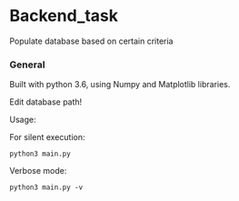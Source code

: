# Backend_task

Populate database based on certain criteria

### General 

Built with python 3.6, using Numpy and Matplotlib libraries.

Edit database path!


Usage:

For silent execution:
```
python3 main.py
```

Verbose mode:
```
python3 main.py -v
```

